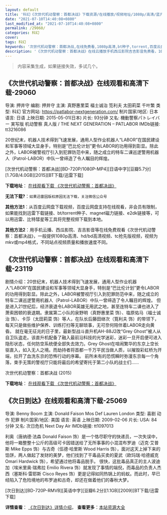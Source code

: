 ```yaml
---
layout: default
title: '科幻《次世代机动警察：首都决战》下载资源/在线播放/视频地址/1080p/高清/蓝光'
date: "2021-07-10T14:40:08+0800"
last_modified_at: "2021-07-10T14:40:08+0800"
permalink: /29060/
categories: 科幻
cover:
tags: 科幻
keywords: '次世代机动警察：首都决战,在线免费看,1080p高清,bt种子,torrent,百度云盘,magnet,磁力链,迅雷下载资源'
description: '《次世代机动警察：首都决战》在线云播放手机西瓜影院吉吉影音免费看，1080p高清bd/hd未删减完整版和tc抢先枪版，mkv/mp4格式，附带bt/torrent种子、magnet/磁力链、百度云盘、网盘资源迅雷下载链接'
---
```


>内容采集生成，如果链接失效，多试几个。


## 《次世代机动警察：首都决战》在线观看和高清下载-29060

导演: 押井守 编剧: 押井守 主演: 真野惠里菜 福士诚治 笕利夫 太田莉菜 千叶繁 类型: 科幻 官方网站: https://patlabor-nextgeneration.com/ 制片国家/地区: 日本 语言: 日语 上映日期: 2015-05-01(日本) 片长: 93分钟 又名: 機動警察パトレイバー 実写版 机动警察 真人版 / THE NEXT GENERATION – PATLABOR IMDb链接: tt3216086

20世纪末，机器人技术得到飞速发展，通用人型作业机器人“LABOR”在国民建设和军事等领域大显身手，特别是“巴比伦计划”更令LABOR的功用得到彰显。除此之外，LABOR被警视厅引入到犯罪防范中来，随之成立的特车二课巡逻警用机器人（Patrol-LABOR）中队一曾缔造了令人瞩目的辉煌。


[次世代机动警察：首都决战][BD-720P/1080P-MP4][日语中字][豆瓣5.7分][1.7GB/4.0GB][2015][BT下载/迅雷下载]

**下载地址**： [在线观看下载 《次世代机动警察：首都决战》](https://www.btdx8.com/torrent/the_next_generation_patlabor_2015.html) 


**无法下载?**：`如果迅雷因版权原因无法下载，关注微信公众号 `

**其他方法1**：从百度云网盘下载视频，百度云网盘支持在线观看，非会员有限制，如果能找到迅雷下载链接、bt/torrent种子、magnet磁力链接、e2dk链接等，可以用迅雷、比特彗星等工具将完整视频下载到本地。

**其他方法2**：用手机云播、西瓜影院、吉吉影音等在线免费观看《次世代机动警察：首都决战》，一般提供1080p高清、hd/bd高清视频、tc抢先版视频，视频为mkv或mp4格式，不同站点视频质量和播放速度不同。


## 《次世代机动警察：首都决战》在线观看和高清下载-23119

剧情介绍：20世纪末，机器人技术得到飞速发展，通用人型作业机器人“LABOR”在国民建设和军事等领域大显身手，特别是“巴比伦计划”更令LABOR的功用得到彰显。除此之外，LABOR被警视厅引入到犯罪防范中来，随之成立的特车二课巡逻警用机器人（Patrol-LABOR）中队一曾缔造了令人瞩目的辉煌。   但是进入21世纪后，经济衰退令LABOR英雄无用武之地，甚至连特车二课也进入了萧索困顿的衰退期。隶属第二小队的泉野明（真野惠里菜 饰）、塩原佑马（福士诚治 饰）、卡莎（太田莉菜 饰）等人，在队长后藤田继次（筧利夫 饰）的带领下，每天只是做些维护保养、训练打扫等无聊琐事，无可奈何陪伴着LABOR走向黄昏。   就在毫无征兆的日子里，最新型战斗直升机AH-88J2改“Grey Ghost”被人从自卫队盗走。该直升机配备了融入最前沿科技的光学迷彩，迷彩一旦开启便可进入隐形状态，任何防空系统便全部失去效力。Grey Ghost在喧闹繁华的东京上空长驱直入，如入无人之境。而劫持者将首都一千万平民当做人质，以摧毁彩虹桥为开端，拉开了血洗东京的恐怖行动的序幕。   前所未有的恐慌瞬时弥漫东京每一个角落，束手无策的警视厅只能将最后的希望寄托于第二小队的战士们……


次世代机动警察：首都决战 (2015)

**下载地址**： [在线观看下载 《次世代机动警察：首都决战》](https://www.btbtdy.me/btdy/dy46.html) 


## 《次日到达》在线观看和高清下载-25069

导演: Benny Boom 主演: Donald Faison Mos Def Lauren London 类型: 喜剧 动作 犯罪 制片国家/地区: 美国 语言: 英语 上映日期: 2009-02-06 片长: USA: 84 分钟 又名: 次日危机 Next Day Air IMDb链接: tt1097013

利奥（唐纳德·法森 Donald Faison 饰）是一个恪尽职守的快递员，一次失误中，他将一箱整整十公斤的高级可卡因错送给了无所事事的小混混布罗迪（迈克·艾普斯 Mike Epps 饰）与古奇（伍德·哈里斯 Wood Harris 饰），面对这天上掉下来的馅饼，两人做起了发财的美梦，他们找到了干毒品买卖的夏武（欧玛瑞·哈德威克 Omari Hardwick 饰），希望通过他将毒品脱手。 很快，这批毒品真正的主人波迪加（埃米里奥·瑞弗拉 Emilio Rivera 饰）就发现了事情的端倪，而毒品的负责人杰西（塞斯科·雷耶斯 Cisco Reyes 饰）更是记得如同热锅上的蚂蚁。而此时，早已经陷入了危险境地的布罗迪和古奇，却还在做着他们的春秋大梦。


[次日到达][BD-720P-RMVB][英语中字][豆瓣6.2分][1.1GB][2009][BT下载/迅雷下载]

**详情查看**： [《次日到达》详情介绍](/movie/25069/)， **查看更多**：[本站资源大全](/movie/t/all/)

